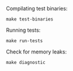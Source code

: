 
Compilating test binaries:
```
make test-binaries
```

Running tests:
```
make run-tests
```

Check for memory leaks:
```
make diagnostic
```
